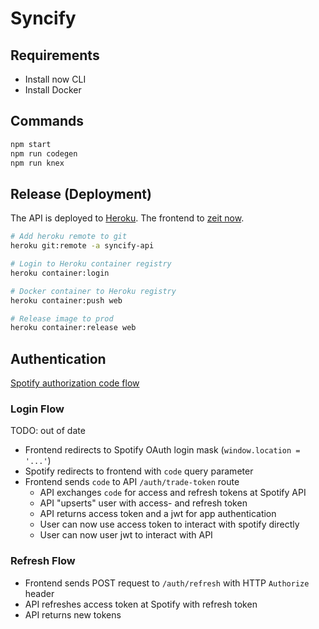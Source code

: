 # Syncify

## Requirements

- Install now CLI
- Install Docker


## Commands

```sh
npm start
npm run codegen
npm run knex
```

## Release (Deployment)

The API is deployed to [Heroku](https://devcenter.heroku.com/articles/container-registry-and-runtime). The frontend to [zeit now](https://zeit.co/home).

```bash
# Add heroku remote to git
heroku git:remote -a syncify-api

# Login to Heroku container registry
heroku container:login

# Docker container to Heroku registry
heroku container:push web

# Release image to prod
heroku container:release web
```



## Authentication

[Spotify authorization code flow](https://developer.spotify.com/documentation/general/guides/authorization-guide/#authorization-code-flow)

### Login Flow

TODO: out of date
- Frontend redirects to Spotify OAuth login mask (`window.location = '...'`)
- Spotify redirects to frontend with `code` query parameter
- Frontend sends `code` to API `/auth/trade-token` route
  - API exchanges `code` for access and refresh tokens at Spotify API
  - API "upserts" user with access- and refresh token
  - API returns access token and a jwt for app authentication
  - User can now use access token to interact with spotify directly
  - User can now user jwt to interact with API

### Refresh Flow

- Frontend sends POST request to `/auth/refresh` with HTTP `Authorize` header
- API refreshes access token at Spotify with refresh token
- API returns new tokens
